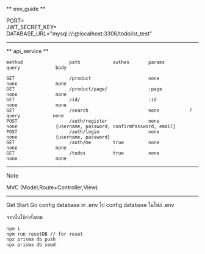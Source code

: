 ** env_guide **

PORT=<br>
JWT_SECRET_KEY=<br>
DATABASE_URL="mysql://<username>:<password>@localhost:3306/todolist_test"<br>

----------------------

** api_service **

```
method                 path            authen       params         query             body

GET                    /product                     none           none              none
GET                    /product/page/               :page          none              none
GET                    /id/                         :id            none              none
GET                    /search                      none           ?query            none
POST                   /auth/register               none           none              {username, password, confirmPassword, email}
POST                   /auth/login                  none           none              {username, password}
GET                    /auth/me        true         none           none              none
GET                    /todos          true         none           none              none
```

----------------------

Note

MVC (Model,Route+Controller,View)

----------------------
Get Start
Go config database in .env
ไป config database ในไฟล์ .env

จากนั้นใช้คำสั่งตาม
```
npm i 
npm run resetDB // for reset
npx prisma db push
npx prisma db seed
```